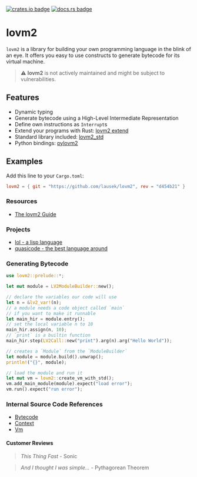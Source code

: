 [![crates.io badge](https://img.shields.io/crates/v/lovm2.svg)](https://crates.io/crates/lovm2)
[![docs.rs badge](https://docs.rs/lovm2/badge.svg?version=latest)](https://docs.rs/lovm2/)

# lovm2

`lovm2` is a library for building your own programming language in the blink of an eye. It offers you easy to use constructs to generate bytecode for its virtual machine.

> :warning: **lovm2** is not actively maintained and might be subject to vulnerabilities.

## Features

- Dynamic typing
- Generate bytecode using a High-Level Intermediate Representation
- Define own instructions as `Interrupt`s
- Extend your programs with Rust: [lovm2 extend](README-extend.md)
- Standard library included: [lovm2_std](crates/lovm2_std/README.md)
- Python bindings: [pylovm2](pylovm2/README.md)

## Examples

Add this line to your `Cargo.toml`:

``` toml
lovm2 = { git = "https://github.com/lausek/lovm2", rev = "d454b21" }
```

### Resources

- [The lovm2 Guide](https://lausek.eu/lovm2/guide/book/)

### Projects

- [lol - a lisp language](https://github.com/lausek/lol)
- [quasicode - the best language around](https://github.com/witling/quasicode)

### Generating Bytecode

``` rust
use lovm2::prelude::*;

let mut module = LV2ModuleBuilder::new();

// declare the variables our code will use
let n = &lv2_var!(n);
// a module needs a code object called `main`
// if you want to make it runnable
let main_hir = module.entry();
// set the local variable n to 10
main_hir.assign(n, 10);
// `print` is a builtin function
main_hir.step(LV2Call::new("print").arg(n).arg("Hello World"));

// creates a `Module` from the `ModuleBuilder`
let module = module.build().unwrap();
println!("{}", module);

// load the module and run it
let mut vm = lovm2::create_vm_with_std();
vm.add_main_module(module).expect("load error");
vm.run().expect("run error");
```

### Internal Source Code References

- [Bytecode](https://github.com/lausek/lovm2/blob/master/crates/lovm2_core/src/bytecode.rs)
- [Context](https://github.com/lausek/lovm2/blob/master/crates/lovm2_core/src/vm/context.rs)
- [Vm](https://github.com/lausek/lovm2/blob/master/crates/lovm2_core/src/vm/mod.rs)

#### Customer Reviews

> *This Thing Fast* - Sonic

> *And I thought I was simple...* - Pythagorean Theorem
